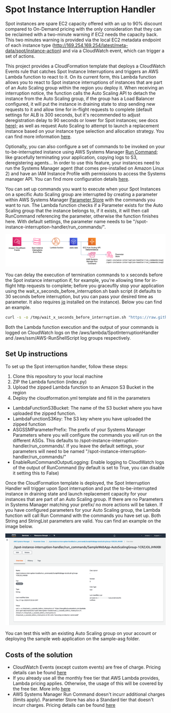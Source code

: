 # Spot Instance Interruption Handler

Spot instances are spare EC2 capacity offered with an up to 90% discount compared to On-Demand pricing with the only consideration that they can be reclaimed with a two-minute warning if EC2 needs the capacity back. This two minutes warning is provided via the local EC2 metadata endpoint of each instance type (http://169.254.169.254/latest/meta-data/spot/instance-action) and via a CloudWatch event, which can trigger a set of actions.

This project provides a CloudFormation template that deploys a CloudWatch Events rule that catches Spot Instance Interruptions and triggers an AWS Lambda function to react to it. On its current form, this Lambda function allows you to react to Spot instance interruptions of instances that are part of an Auto Scaling group within the region you deploy it. When receiving an interruption notice, the function calls the Auto Scaling API to detach the instance from the Auto Scaling group, if the group has a Load Balancer configured, it will put the instance in draining state to stop sending new requests to it and allow time for in-flight requests to complete (default settings for ALB is 300 seconds, but it's recommended to adjust deregistration delay to 90 seconds or lower for Spot instances; see docs [here](https://docs.aws.amazon.com/elasticloadbalancing/latest/application/load-balancer-target-groups.html#deregistration-delay)); as well as request Auto Scaling to attempt to launch a replacement instance based on your instance type selection and allocation strategy. You can find more information [here](https://docs.aws.amazon.com/autoscaling/ec2/APIReference/API_DetachInstances.html).

Optionally, you can also configure a set of commands to be invoked on your to-be-interrupted instance using AWS Systems Manager [Run Command](https://docs.aws.amazon.com/systems-manager/latest/userguide/execute-remote-commands.html); like gracefully terminating your application, copying logs to S3, deregistering agents... In order to use this feature, your instances need to run the Systems Manager agent (that comes pre-installed on Amazon Linux 2) and have an IAM Instance Profile with permissions to access the Systems manager API. You can find more configuration details [here](https://docs.aws.amazon.com/systems-manager/latest/userguide/systems-manager-setting-up.html).

You can set up commands you want to execute when your Spot Instances on a specific Auto Scaling group are interrupted by creating a parameter within AWS Systems Manager [Parameter Store](https://docs.aws.amazon.com/systems-manager/latest/userguide/systems-manager-parameter-store.html) with the commands you want to run. The Lambda function checks if a Parameter exists for the Auto Scaling group that the instance belongs to, if it exists, it will then call RunCommand referencing the parameter, otherwise the function finishes here. With default settings, the parameter name needs to be "/spot-instance-interruption-handler/run_commands/<auto-scaling-group-name>".

![Architecture](/ec2-spot-interruption-handler/images/architecture.png)

You can delay the execution of termination commands to x seconds before the Spot instance interruption if, for example, you're allowing time for in-flight http requests to complete; before you graceuflly stop your application using the wait_x_seconds_before_interruption.sh bash script (it defaults to 30 seconds before interruption, but you can pass your desired time as parameter. It also requires [jq](https://stedolan.github.io/jq/) installed on the instance). Below you can find an example.

```bash
curl -s -o /tmp/wait_x_seconds_before_interruption.sh "https://raw.githubusercontent.com/awslabs/ec2-spot-labs/master/ec2-spot-interruption-handler/wait_x_seconds_before_interruption.sh"; chmod u+x /tmp/wait_x_seconds_before_interruption.sh; /tmp/wait_x_seconds_before_interruption.sh 60; echo "executing termination commands"
```

Both the Lambda function execution and the output of your commands is logged on CloudWatch logs on the /aws/lambda/SpotInterruptionHandler and /aws/ssm/AWS-RunShellScript log groups respectively.

## Set Up instructions

To set up the Spot interruption handler, follow these steps:

1. Clone this repository to your local machine
1. ZIP the Lambda function (index.py)
1. Upload the zipped Lambda function to an Amazon S3 Bucket in the region
1. Deploy the cloudformation.yml template and fill in the parameters
  - LambdaFunctionS3Bucket: The name of the S3 bucket where you have uploaded the zipped function.
  - LambdaFunctionS3Key: The S3 key where you have uploaded the zipped function
  - ASGSSMParameterPrefix: The prefix of your Systems Manager Parameters where you will configure the commands you will run on the different ASGs. This defaults to /spot-instance-interruption-handler/run_commands/. If you leave the default settings, your parameters will need to be named "/spot-instance-interruption-handler/run_commands/<auto-scaling-group-name>"
  - EnableRunCommandOutputLogging: Enable logging to CloudWatch logs of the output of RunCommand (by default is set to True, you can disable it setting this to False)

Once the CloudFormation template is deployed, the Spot Interruption Handler will trigger upon Spot interruption and put the to-be-interrupted instance in draining state and launch replacement capacity for your instances that are part of an Auto Scaling group. If there are no Parameters in Systems Manager matching your prefix/<auto-scaling-group-name> no more actions will be taken. If you have configured parameters for your Auto Scaling group, the Lambda function will call Run Command with the commands you have set up. Both String and StringList parameters are valid. You can find an example on the image below.

![Parameter Store Example](/ec2-spot-interruption-handler/images/ParameterStore.png)

You can test this with an existing Auto Scaling group on your account or deploying the sample web application on the sample-asg folder.

## Costs of the solution

- CloudWatch Events (except custom events) are free of charge. Pricing details can be found [here](https://aws.amazon.com/cloudwatch/pricing/)
- If you already use all the monthly free tier that AWS Lambda provides, Lambda pricing applies. Otherwise, the usage of this will be covered by the free tier. More info [here](https://aws.amazon.com/lambda/pricing/)
- AWS Systems Manager Run Command doesn't incurr additional charges (limits apply). Parameter Store has also a Standard tier that doesn't incurr charges. Pricing details can be found [here](https://aws.amazon.com/cloudwatch/pricing/)